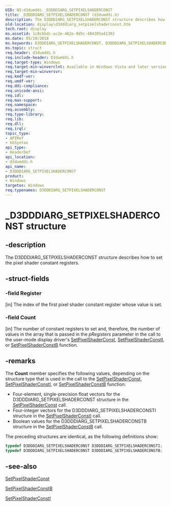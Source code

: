 ```yaml
---
UID: NS:d3dumddi._D3DDDIARG_SETPIXELSHADERCONST
title: _D3DDDIARG_SETPIXELSHADERCONST (d3dumddi.h)
description: The D3DDDIARG_SETPIXELSHADERCONST structure describes how to set the pixel shader constant registers.
old-location: display\d3dddiarg_setpixelshaderconst.htm
tech.root: display
ms.assetid: 1c8cbbdc-ac2e-462e-9d5c-484305a41302
ms.date: 05/10/2018
ms.keywords: D3DDDIARG_SETPIXELSHADERCONST, D3DDDIARG_SETPIXELSHADERCONST structure [Display Devices], D3DDDIARG_SETPIXELSHADERCONSTB, D3DDDIARG_SETPIXELSHADERCONSTI, UMDisplayDriver_param_Structs_b2bba0b4-f57a-48f6-a738-709fedfe678e.xml, _D3DDDIARG_SETPIXELSHADERCONST, d3dumddi/D3DDDIARG_SETPIXELSHADERCONST, display.d3dddiarg_setpixelshaderconst
ms.topic: struct
req.header: d3dumddi.h
req.include-header: D3dumddi.h
req.target-type: Windows
req.target-min-winverclnt: Available in Windows Vista and later versions of the Windows operating systems.
req.target-min-winversvr: 
req.kmdf-ver: 
req.umdf-ver: 
req.ddi-compliance: 
req.unicode-ansi: 
req.idl: 
req.max-support: 
req.namespace: 
req.assembly: 
req.type-library: 
req.lib: 
req.dll: 
req.irql: 
topic_type:
- APIRef
- kbSyntax
api_type:
- HeaderDef
api_location:
- d3dumddi.h
api_name:
- D3DDDIARG_SETPIXELSHADERCONST
product:
- Windows
targetos: Windows
req.typenames: D3DDDIARG_SETPIXELSHADERCONST
---
```


# _D3DDDIARG_SETPIXELSHADERCONST structure


## -description


The D3DDDIARG_SETPIXELSHADERCONST structure describes how to set the pixel shader constant registers. 


## -struct-fields




### -field Register

[in] The index of the first pixel shader constant register whose value is set.


### -field Count

[in] The number of constant registers to set and, therefore, the number of values in the array that is passed in the <i>pRegisters</i> parameter in the call to the user-mode display driver's <a href="https://msdn.microsoft.com/02710936-28df-4c8f-aa1e-bdff01155608">SetPixelShaderConst</a>, <a href="https://msdn.microsoft.com/fafc046e-0595-4901-bfb1-70bd980388bc">SetPixelShaderConstI</a>, or <a href="https://msdn.microsoft.com/6f7c8932-9332-4ff2-89ab-2f9a66783326">SetPixelShaderConstB</a> function.


## -remarks



The <b>Count</b> member specifies the following values, depending on the structure type that is used in the call to the <a href="https://msdn.microsoft.com/02710936-28df-4c8f-aa1e-bdff01155608">SetPixelShaderConst</a>, <a href="https://msdn.microsoft.com/fafc046e-0595-4901-bfb1-70bd980388bc">SetPixelShaderConstI</a>, or <a href="https://msdn.microsoft.com/6f7c8932-9332-4ff2-89ab-2f9a66783326">SetPixelShaderConstB</a> function: 

<ul>
<li>
Four-element, single-precision float vectors for the D3DDDIARG_SETPIXELSHADERCONST structure in the <a href="https://msdn.microsoft.com/02710936-28df-4c8f-aa1e-bdff01155608">SetPixelShaderConst</a> call.

</li>
<li>
Four-integer vectors for the D3DDDIARG_SETPIXELSHADERCONSTI structure in the <a href="https://msdn.microsoft.com/fafc046e-0595-4901-bfb1-70bd980388bc">SetPixelShaderConstI</a> call.

</li>
<li>
Boolean values for the D3DDDIARG_SETPIXELSHADERCONSTB structure in the <a href="https://msdn.microsoft.com/6f7c8932-9332-4ff2-89ab-2f9a66783326">SetPixelShaderConstB</a> call.

</li>
</ul>
The preceding structures are identical, as the following definitions show:

```cpp
typedef D3DDDIARG_SETPIXELSHADERCONST D3DDDIARG_SETPIXELSHADERCONSTI;
typedef D3DDDIARG_SETPIXELSHADERCONST D3DDDIARG_SETPIXELSHADERCONSTB;
```


## -see-also




<a href="https://msdn.microsoft.com/02710936-28df-4c8f-aa1e-bdff01155608">SetPixelShaderConst</a>



<a href="https://msdn.microsoft.com/6f7c8932-9332-4ff2-89ab-2f9a66783326">SetPixelShaderConstB</a>



<a href="https://msdn.microsoft.com/fafc046e-0595-4901-bfb1-70bd980388bc">SetPixelShaderConstI</a>
 

 

